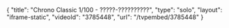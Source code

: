{
    "title": "Chrono Classic 1\/100 - ?????-??????????",
    "type": "solo",
    "layout": "iframe-static",
    "videoId": "3785448",
    "url": "\/tvpembed\/3785448"
}